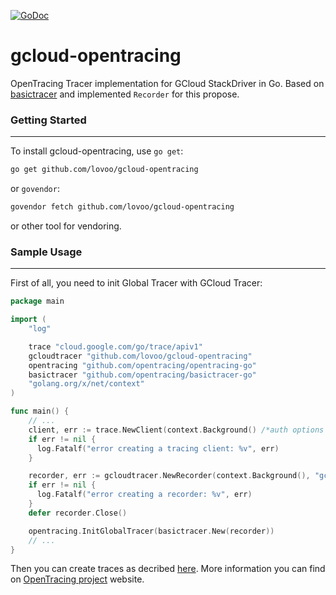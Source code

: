 [![GoDoc](https://godoc.org/github.com/lovoo/gcloud-opentracing?status.svg)](http://godoc.org/github.com/lovoo/gcloud-opentracing)
# gcloud-opentracing
 OpenTracing Tracer implementation for GCloud StackDriver in Go. Based on [basictracer](https://github.com/opentracing/basictracer-go) and implemented `Recorder` for this propose.

### Getting Started
-------------------
To install gcloud-opentracing, use `go get`:

```bash
go get github.com/lovoo/gcloud-opentracing
```
or `govendor`:

```bash
govendor fetch github.com/lovoo/gcloud-opentracing
```
or other tool for vendoring.

### Sample Usage
-------------------
First of all, you need to init Global Tracer with GCloud Tracer:
```go
package main

import (
    "log"

    trace "cloud.google.com/go/trace/apiv1"
    gcloudtracer "github.com/lovoo/gcloud-opentracing"
    opentracing "github.com/opentracing/opentracing-go"
    basictracer "github.com/opentracing/basictracer-go"
    "golang.org/x/net/context"
)

func main() {
    // ...
    client, err := trace.NewClient(context.Background() /*auth options here if necessary*/)
    if err != nil {
      log.Fatalf("error creating a tracing client: %v", err)
    }

    recorder, err := gcloudtracer.NewRecorder(context.Background(), "gcp-project-id", client)
    if err != nil {
      log.Fatalf("error creating a recorder: %v", err)
    }
    defer recorder.Close()

    opentracing.InitGlobalTracer(basictracer.New(recorder))
    // ...
}
```

Then you can create traces as decribed [here](https://github.com/opentracing/opentracing-go). More information you can find on [OpenTracing project](http://opentracing.io) website.
